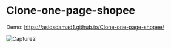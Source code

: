 # Clone-one-page-shopee
Demo:  https://asidsdamad1.github.io/Clone-one-page-shopee/

![Capture2](https://user-images.githubusercontent.com/71586417/119814017-24a55c00-bf14-11eb-8f44-bcd5052ca425.PNG)



